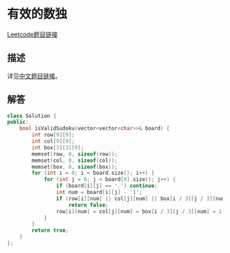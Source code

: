 # 有效的数独

[Leetcode题目链接](https://leetcode.com/problems/valid-sudoku/description/)

## 描述

详见[中文题目链接](https://leetcode.cn/problems/valid-sudoku/description/)。

## 解答

```C++
class Solution {
public:
    bool isValidSudoku(vector<vector<char>>& board) {
        int row[9][9];
        int col[9][9];
        int box[3][3][9];
        memset(row, 0, sizeof(row));
        memset(col, 0, sizeof(col));
        memset(box, 0, sizeof(box));
        for (int i = 0; i < board.size(); i++) {
            for (int j = 0; j < board[0].size(); j++) {
                if (board[i][j] == '.') continue;
                int num = board[i][j] - '1';
                if (row[i][num] || col[j][num] || box[i / 3][j / 3][num])
                    return false;
                row[i][num] = col[j][num] = box[i / 3][j / 3][num] = 1;
            }
        }
        return true;
    }
};
```
